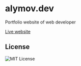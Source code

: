 # alymov.dev

Portfolio website of web developer

[Live website](https://alymov.dev)

## License

![MIT License](https://img.shields.io/github/license/R-Alymov/alymow.svg?style=flat)
